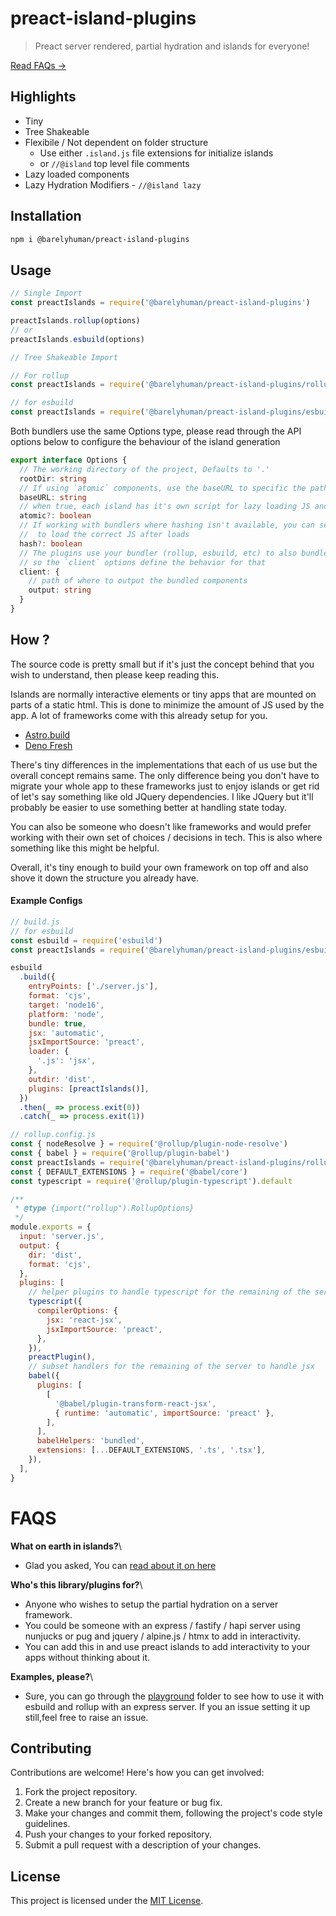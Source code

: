 # preact-island-plugins

> Preact server rendered, partial hydration and islands for everyone!

[Read FAQs &rarr;](#faqs)

## Highlights

- Tiny
- Tree Shakeable
- Flexibile / Not dependent on folder structure
  - Use either `.island.js` file extensions for initialize islands
  - or `//@island` top level file comments
- Lazy loaded components
- Lazy Hydration Modifiers - `//@island lazy`

## Installation

```sh
npm i @barelyhuman/preact-island-plugins
```

## Usage

```js
// Single Import
const preactIslands = require('@barelyhuman/preact-island-plugins')

preactIslands.rollup(options)
// or
preactIslands.esbuild(options)

// Tree Shakeable Import

// For rollup
const preactIslands = require('@barelyhuman/preact-island-plugins/rollup')

// for esbuild
const preactIslands = require('@barelyhuman/preact-island-plugins/esbuild')
```

Both bundlers use the same Options type, please read through the API options
below to configure the behaviour of the island generation

```ts
export interface Options {
  // The working directory of the project, Defaults to '.'
  rootDir: string
  // If using `atomic` components, use the baseURL to specific the path where the JS Assets will be available
  baseURL: string
  // when true, each island has it's own script for lazy loading JS and Interactivity
  atomic?: boolean
  // If working with bundlers where hashing isn't available, you can set the `hash` to true to get browsers
  //  to load the correct JS after loads
  hash?: boolean
  // The plugins use your bundler (rollup, esbuild, etc) to also bundle the client asset with it's own imports
  // so the `client` options define the behavior for that
  client: {
    // path of where to output the bundled components
    output: string
  }
}
```

## How ?

The source code is pretty small but if it's just the concept behind that you
wish to understand, then please keep reading this.

Islands are normally interactive elements or tiny apps that are mounted on parts
of a static html. This is done to minimize the amount of JS used by the app. A
lot of frameworks come with this already setup for you.

- [Astro.build](http://astro.build/)
- [Deno Fresh](http://fresh.deno.dev/)

There's tiny differences in the implementations that each of us use but the
overall concept remains same. The only difference being you don't have to
migrate your whole app to these frameworks just to enjoy islands or get rid of
let's say something like old JQuery dependencies. I like JQuery but it'll
probably be easier to use something better at handling state today.

You can also be someone who doesn't like frameworks and would prefer working
with their own set of choices / decisions in tech. This is also where something
like this might be helpful.

Overall, it's tiny enough to build your own framework on top off and also shove
it down the structure you already have.

#### Example Configs

```js
// build.js
// for esbuild
const esbuild = require('esbuild')
const preactIslands = require('@barelyhuman/preact-island-plugins/esbuild')

esbuild
  .build({
    entryPoints: ['./server.js'],
    format: 'cjs',
    target: 'node16',
    platform: 'node',
    bundle: true,
    jsx: 'automatic',
    jsxImportSource: 'preact',
    loader: {
      '.js': 'jsx',
    },
    outdir: 'dist',
    plugins: [preactIslands()],
  })
  .then(_ => process.exit(0))
  .catch(_ => process.exit(1))
```

```js
// rollup.config.js
const { nodeResolve } = require('@rollup/plugin-node-resolve')
const { babel } = require('@rollup/plugin-babel')
const preactIslands = require('@barelyhuman/preact-island-plugins/rollup')
const { DEFAULT_EXTENSIONS } = require('@babel/core')
const typescript = require('@rollup/plugin-typescript').default

/**
 * @type {import("rollup").RollupOptions}
 */
module.exports = {
  input: 'server.js',
  output: {
    dir: 'dist',
    format: 'cjs',
  },
  plugins: [
    // helper plugins to handle typescript for the remaining of the server
    typescript({
      compilerOptions: {
        jsx: 'react-jsx',
        jsxImportSource: 'preact',
      },
    }),
    preactPlugin(),
    // subset handlers for the remaining of the server to handle jsx
    babel({
      plugins: [
        [
          '@babel/plugin-transform-react-jsx',
          { runtime: 'automatic', importSource: 'preact' },
        ],
      ],
      babelHelpers: 'bundled',
      extensions: [...DEFAULT_EXTENSIONS, '.ts', '.tsx'],
    }),
  ],
}
```

# FAQS

**What on earth in islands?**\

- Glad you asked, You can
  [read about it on here](https://barelyhuman.github.io/preact-islands-diy/)

**Who's this library/plugins for?**\

- Anyone who wishes to setup the partial hydration on a server framework.
- You could be someone with an express / fastify / hapi server using nunjucks or
  pug and jquery / alpine.js / htmx to add in interactivity.
- You can add this in and use preact islands to add interactivity to your apps
  without thinking about it.

**Examples, please?**\

- Sure, you can go through the [playground](/playground) folder to see how to
  use it with esbuild and rollup with an express server. If you an issue setting
  it up still,feel free to raise an issue.

## Contributing

Contributions are welcome! Here's how you can get involved:

1. Fork the project repository.
2. Create a new branch for your feature or bug fix.
3. Make your changes and commit them, following the project's code style
   guidelines.
4. Push your changes to your forked repository.
5. Submit a pull request with a description of your changes.

## License

This project is licensed under the [MIT License](/LICENSE).
